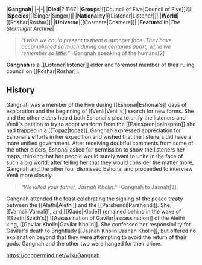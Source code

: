 |**Gangnah**|
|-|-|
|**Died**|? 1167|
|**Groups**|[[Council of Five\|Council of Five]]🐱︎|
|**Species**|[[Singer\|Singer]]|
|**Nationality**|[[Listener\|Listener]]|
|**World**|[[Roshar\|Roshar]]|
|**Universe**|[[Cosmere\|Cosmere]]|
|**Featured In**|*The Stormlight Archive*|

>“*I wish we could present to them a stronger face. They have accomplished so much during our centuries apart, while we remember so little.*”
\-Gangnah speaking of the humans[2]


**Gangnah** is a [[Listener\|listener]] elder and foremost member of their ruling council on [[Roshar\|Roshar]].

## History
Gangnah was a member of the Five during [[Eshonai\|Eshonai's]] days of exploration and the beginning of [[Venli\|Venli's]] search for new forms. She and the other elders heard both Eshonai's plea to unify the listeners and Venli's petition to try to adopt warform from the [[Painspren\|painspren]] she had trapped in a [[Topaz\|topaz]]. Gangnah expressed appreciation for Eshonai's efforts in her expedition and wished that the listeners did have a more unified government. After receiving doubtful comments from some of the other elders, Eshonai asked for permission to show the listeners her maps, thinking that her people would surely want to unite in the face of such a big world; after telling her that they would consider the matter more, Gangnah and the other four dismissed Eshonai and proceeded to interview Venli more closely.

>“*We killed your father, Jasnah Kholin.*”
\-Gangnah to Jasnah[3]

Gangnah attended the feast celebrating the signing of the peace treaty between the [[Alethi\|Alethi]] and the [[Parshendi\|Parshendi]]. She, [[Varnali\|Varnali]], and [[Klade\|Klade]] remained behind in the wake of [[Szeth\|Szeth's]] [[Assassination of Gavilar\|assassination]] of the Alethi king, [[Gavilar Kholin\|Gavilar Kholin]]. She confessed her responsibility for Gavilar's death to Brightlady [[Jasnah Kholin\|Jasnah Kholin]], but offered no explanation beyond that they were attempting to avoid the return of their gods. Gangnah and the other two were hanged for their crime.



https://coppermind.net/wiki/Gangnah